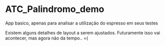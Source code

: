 # ATC_Palindromo_demo
App basico, apenas para analisar a utilização do espresso em seus testes

Existem alguns detalhes de layout a serem ajustados.
Futuramente isso vai acontecer, mas agora não da tempo.. =(
